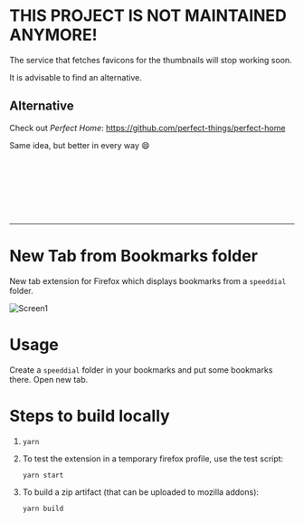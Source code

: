 
# THIS PROJECT IS NOT MAINTAINED ANYMORE!

The service that fetches favicons for the thumbnails will stop working soon.

It is advisable to find an alternative.

## Alternative

Check out _Perfect Home_: https://github.com/perfect-things/perfect-home

Same idea, but better in every way :smile:

<br>
<br>
<br>
<br>
<br>
<br>


-----


# New Tab from Bookmarks folder
New tab extension for Firefox which displays bookmarks from a `speeddial` folder.

![Screen1](_stuff/screen1.png)

# Usage
Create a `speeddial` folder in your bookmarks and put some bookmarks there.
Open new tab.

# Steps to build locally
1. `yarn`
2. To test the extension in a temporary firefox profile, use the test script:
    ```sh
    yarn start
    ```
	

3. To build a zip artifact (that can be uploaded to mozilla addons):
    ```sh
    yarn build
    ```
